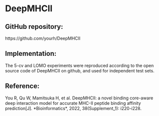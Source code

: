 <h1>DeepMHCII</h1>
<h2>GitHub repository: </h2>
https://github.com/yourh/DeepMHCII
<h2>Implementation:</h2>
The 5-cv and LOMO experiments were reproduced according to the open source code of DeepMHCII on github, and used for independent test sets.

<h2>Reference:</h2>
You R, Qu W, Mamitsuka H, et al. DeepMHCII: a novel binding core-aware deep interaction model for accurate MHC-II peptide binding affinity prediction[J]. *Bioinformatics*, 2022, 38(Supplement_1): i220-i228.